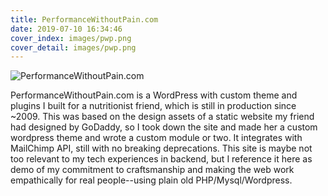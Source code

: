 ```yaml
---
title: PerformanceWithoutPain.com
date: 2019-07-10 16:34:46
cover_index: images/pwp.png
cover_detail: images/pwp.png
---
```


![PerformanceWithoutPain.com](/images/pwp.png)

PerformanceWithoutPain.com is a WordPress with custom theme and plugins I built for a nutritionist friend, which is still in production since ~2009. This was based on the design assets of a static website my friend had designed by GoDaddy, so I took down the site and made her a custom wordpress theme and wrote a custom module or two. It integrates with MailChimp API, still with no breaking deprecations. This site is maybe not too relevant to my tech experiences in backend, but I reference it here as demo of my commitment to craftsmanship and making the web work empathically for real people--using plain old PHP/Mysql/Wordpress.
